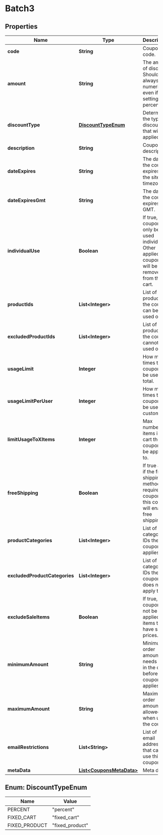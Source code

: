 

# Batch3


## Properties

Name | Type | Description | Notes
------------ | ------------- | ------------- | -------------
**code** | **String** | Coupon code. |  [optional]
**amount** | **String** | The amount of discount. Should always be numeric, even if setting a percentage. |  [optional]
**discountType** | [**DiscountTypeEnum**](#DiscountTypeEnum) | Determines the type of discount that will be applied. |  [optional]
**description** | **String** | Coupon description. |  [optional]
**dateExpires** | **String** | The date the coupon expires, in the site&#39;s timezone. |  [optional]
**dateExpiresGmt** | **String** | The date the coupon expires, as GMT. |  [optional]
**individualUse** | **Boolean** | If true, the coupon can only be used individually. Other applied coupons will be removed from the cart. |  [optional]
**productIds** | **List&lt;Integer&gt;** | List of product IDs the coupon can be used on. |  [optional]
**excludedProductIds** | **List&lt;Integer&gt;** | List of product IDs the coupon cannot be used on. |  [optional]
**usageLimit** | **Integer** | How many times the coupon can be used in total. |  [optional]
**usageLimitPerUser** | **Integer** | How many times the coupon can be used per customer. |  [optional]
**limitUsageToXItems** | **Integer** | Max number of items in the cart the coupon can be applied to. |  [optional]
**freeShipping** | **Boolean** | If true and if the free shipping method requires a coupon, this coupon will enable free shipping. |  [optional]
**productCategories** | **List&lt;Integer&gt;** | List of category IDs the coupon applies to. |  [optional]
**excludedProductCategories** | **List&lt;Integer&gt;** | List of category IDs the coupon does not apply to. |  [optional]
**excludeSaleItems** | **Boolean** | If true, this coupon will not be applied to items that have sale prices. |  [optional]
**minimumAmount** | **String** | Minimum order amount that needs to be in the cart before coupon applies. |  [optional]
**maximumAmount** | **String** | Maximum order amount allowed when using the coupon. |  [optional]
**emailRestrictions** | **List&lt;String&gt;** | List of email addresses that can use this coupon. |  [optional]
**metaData** | [**List&lt;CouponsMetaData&gt;**](CouponsMetaData.md) | Meta data. |  [optional]



## Enum: DiscountTypeEnum

Name | Value
---- | -----
PERCENT | &quot;percent&quot;
FIXED_CART | &quot;fixed_cart&quot;
FIXED_PRODUCT | &quot;fixed_product&quot;



